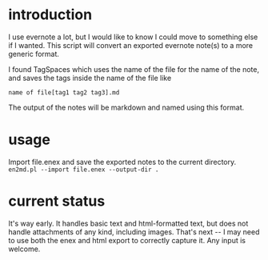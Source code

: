 # introduction

I use evernote a lot, but I would like to know I could move to something else if I wanted.
This script will convert an exported evernote note(s) to a more generic format.

I found TagSpaces which uses the name of the file for the name of the note, and saves the tags inside the name of the file like

```name of file[tag1 tag2 tag3].md```

The output of the notes will be markdown and named using this format.

# usage

Import file.enex and save the exported notes to the current directory.
```en2md.pl --import file.enex --output-dir .```

# current status
It's way early. It handles basic text and html-formatted text, but does not handle attachments of any kind, including images. That's next -- I may need to use both the enex and html export to correctly capture it. Any input is welcome.
